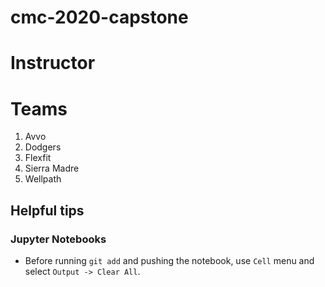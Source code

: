 # cmc-2020-capstone

# Instructor

# Teams
1. Avvo
2. Dodgers
3. Flexfit
4. Sierra Madre
5. Wellpath

## Helpful tips

### Jupyter Notebooks

* Before running `git add` and pushing the notebook, use `Cell` menu and select `Output -> Clear All`.
